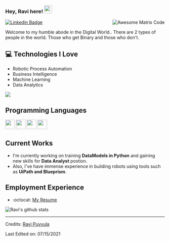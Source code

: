 
### Hey, Ravi here! <img src="https://media.giphy.com/media/hvRJCLFzcasrR4ia7z/giphy.gif" width="25px">


<img src = 'https://github.com/MarikIshtar007/MarikIshtar007/blob/master/images/matrix.gif' alt = 'Awesome Matrix Code' align='right'/>

[![Linkedin Badge](https://img.shields.io/badge/-RaviPuvvula-blue?style=flat-square&logo=Linkedin&logoColor=white&link=https://www.linkedin.com/in/ravi-puvvula/)](https://www.linkedin.com/in/ravi-puvvula/)

Welcome to my humble abode in the Digital World.. There are 2 types of people in the world. Those who get Binary and those who don't.

## :computer: Technologies I Love
* Robotic Process Automation
* Business Intelligence
* Machine Learning
* Data Analytics

<img src = "https://github-readme-stats.vercel.app/api/top-langs/?username=ravitejapuvvula&layout=compact">

## Programming Languages

 <img src = 'https://github.com/MarikIshtar007/MarikIshtar007/blob/master/images/python2.png' height='30'/>  <img src = 'https://github.com/MarikIshtar007/MarikIshtar007/blob/master/images/html.svg' width='30'/> <img src = 'https://github.com/MarikIshtar007/MarikIshtar007/blob/master/images/css.svg' width='30'/>
 <img src = 'https://github.com/MarikIshtar007/MarikIshtar007/blob/master/images/sql.svg' width='30'/> 
 
## Current Works

 * I'm currently working on training **DataModels in Python** and gaining new skills for **Data Analyst** postion.
 * Also, I've have immense experience in building robots using tools such as **UiPath and Blueprism**.
 
## Employment Experience

  - :octocat: [My Resume](https://drive.google.com/file/d/1_RNjthdQsGZIvAHyCx-xeon45HgeOlDU/view?usp=sharing)

![Ravi's github stats](https://github-readme-stats.vercel.app/api?username=ravitejapuvvula&show_icons=true&hide=[%22issues%22])
 
 -------
Credits: [Ravi Puvvula](https://github.com/ravitejapuvvula)

Last Edited on: 07/15/2021
